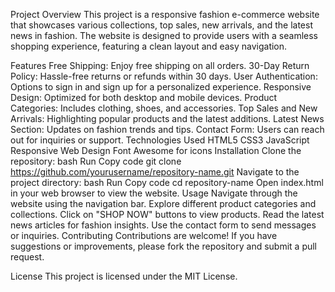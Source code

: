 Project Overview
This project is a responsive fashion e-commerce website that showcases various collections, top sales, new arrivals, and the latest news in fashion. The website is designed to provide users with a seamless shopping experience, featuring a clean layout and easy navigation.

Features
Free Shipping: Enjoy free shipping on all orders.
30-Day Return Policy: Hassle-free returns or refunds within 30 days.
User Authentication: Options to sign in and sign up for a personalized experience.
Responsive Design: Optimized for both desktop and mobile devices.
Product Categories: Includes clothing, shoes, and accessories.
Top Sales and New Arrivals: Highlighting popular products and the latest additions.
Latest News Section: Updates on fashion trends and tips.
Contact Form: Users can reach out for inquiries or support.
Technologies Used
HTML5
CSS3
JavaScript
Responsive Web Design
Font Awesome for icons
Installation
Clone the repository:
bash
Run
Copy code
git clone https://github.com/yourusername/repository-name.git
Navigate to the project directory:
bash
Run
Copy code
cd repository-name
Open index.html in your web browser to view the website.
Usage
Navigate through the website using the navigation bar.
Explore different product categories and collections.
Click on "SHOP NOW" buttons to view products.
Read the latest news articles for fashion insights.
Use the contact form to send messages or inquiries.
Contributing
Contributions are welcome! If you have suggestions or improvements, please fork the repository and submit a pull request.

License
This project is licensed under the MIT License.


